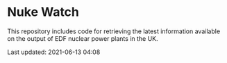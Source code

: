 # Nuke Watch

This repository includes code for retrieving the latest information available on the output of EDF nuclear power plants in the UK.

Last updated: 2021-06-13 04:08